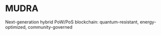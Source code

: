 # MUDRA
Next-generation hybrid PoW/PoS blockchain: quantum-resistant, energy-optimized, community-governed
